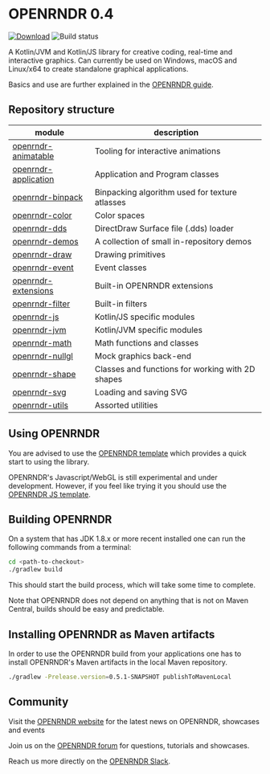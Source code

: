 # OPENRNDR 0.4

[![Download](https://maven-badges.herokuapp.com/maven-central/org.openrndr/openrndr/badge.svg)](https://mvnrepository.com/artifact/org.openrndr/openrndr-core)
![Build status](https://github.com/openrndr/openrndr/actions/workflows/build-on-commit.yml/badge.svg)

A Kotlin/JVM and Kotlin/JS library for creative coding, real-time and interactive graphics. Can currently be used on Windows, macOS and Linux/x64 to create standalone graphical applications.

Basics and use are further explained in the [OPENRNDR guide](https://guide.openrndr.org).

## Repository structure

| module              | description          |
----------------------|-----------------------
| [openrndr-animatable](openrndr-animatable) | Tooling for interactive animations |
| [openrndr-application](openrndr-application) | Application and Program classes |
| [openrndr-binpack](openrndr-binpack) | Binpacking algorithm used for texture atlasses |
| [openrndr-color](openrndr-color) | Color spaces |
| [openrndr-dds](openrndr-dds) | DirectDraw Surface file (.dds) loader |
| [openrndr-demos](openrndr-demos) | A collection of small in-repository demos |
| [openrndr-draw](openrndr-draw) | Drawing primitives |
| [openrndr-event](openrndr-event) | Event classes |
| [openrndr-extensions](openrndr-extensions) | Built-in OPENRNDR extensions |
| [openrndr-filter](openrndr-filter)| Built-in filters |
| [openrndr-js](openrndr-js) | Kotlin/JS specific modules |
| [openrndr-jvm](openrndr-jvm) | Kotlin/JVM specific modules |
| [openrndr-math](openrndr-math) | Math functions and classes |
| [openrndr-nullgl](openrndr-nullgl) | Mock graphics back-end |
| [openrndr-shape](openrndr-shape) | Classes and functions for working with 2D shapes |
| [openrndr-svg](openrndr-svg) | Loading and saving SVG |
| [openrndr-utils](openrndr-utils) | Assorted utilities |

## Using OPENRNDR

You are advised to use the [OPENRNDR template](https://github.com/openrndr/openrndr-template) which provides a quick start to using the library.

OPENRNDR's Javascript/WebGL is still experimental and under development. However, if you feel like trying it you should use the 
[OPENRNDR JS template](https://github.com/openrndr/openrndr-js-template).


## Building OPENRNDR

On a system that has JDK 1.8.x or more recent installed one can run the following commands from a terminal:

```sh
cd <path-to-checkout>
./gradlew build
```

This should start the build process, which will take some time to complete.

Note that OPENRNDR does not depend on anything that is not on Maven Central, builds should be easy and predictable.

## Installing OPENRNDR as Maven artifacts

In order to use the OPENRNDR build from your applications one has to install OPENRNDR's Maven artifacts in the local Maven repository.

```sh
./gradlew -Prelease.version=0.5.1-SNAPSHOT publishToMavenLocal
```

## Community

Visit the [OPENRNDR website](https://openrndr.org) for the latest news on OPENRNDR, showcases and events 

Join us on the [OPENRNDR forum](https://openrndr.discourse.group) for questions, tutorials and showcases.

Reach us more directly on the [OPENRNDR Slack](https://join.slack.com/t/openrndr/shared_invite/zt-avkbk0as-AZEsN7kb4UNIpfmYfbAemw).
